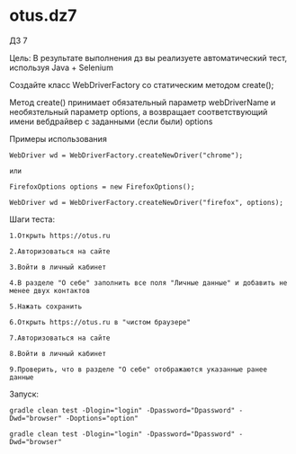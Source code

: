 # otus.dz7

ДЗ 7

Цель:
В результате выполнения дз вы реализуете автоматический тест, используя Java + Selenium

Создайте класс WebDriverFactory со статическим методом create();

Метод create() принимает обязательный параметр webDriverName и необязтельный параметр options, а возвращает соответствующий имени вебдрайвер с заданными (если были) options

Примеры использования
  
    WebDriver wd = WebDriverFactory.createNewDriver("chrome"); 
  
    или 
  
    FirefoxOptions options = new FirefoxOptions();
  
    WebDriver wd = WebDriverFactory.createNewDriver("firefox", options);

Шаги теста:

    1.Открыть https://otus.ru
  
    2.Авторизоваться на сайте
  
    3.Войти в личный кабинет
  
    4.В разделе "О себе" заполнить все поля "Личные данные" и добавить не менее двух контактов
  
    5.Нажать сохранить
  
    6.Открыть https://otus.ru в "чистом браузере"
  
    7.Авторизоваться на сайте
  
    8.Войти в личный кабинет
  
    9.Проверить, что в разделе "О себе" отображаются указанные ранее данные

Запуск:

    gradle clean test -Dlogin="login" -Dpassword="Dpassword" -Dwd="browser" -Doptions="option"
  
    gradle clean test -Dlogin="login" -Dpassword="Dpassword" -Dwd="browser" 
